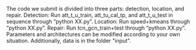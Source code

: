 The code we submit is divided into three parts: detection, location, and repair.
Detection: Run att_t_u_train, att_tu_cal_tp, and att_t_u_test in sequence through “python XX.py”.
Location: Run speed+kmeans through “python XX.py”.
Repair: Run tcn_gcn_train+test through “python XX.py”.
Parameters and architectures can be modified according to your own situation.
Additionally, data is in the folder "input".
